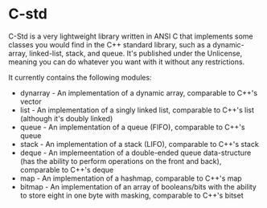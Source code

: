 # C-std
C-Std is a very lightweight library written in ANSI C that implements some classes you would find in the C++ standard library, such as a dynamic-array, linked-list, stack, and queue. It's published under the Unlicense, meaning you can do whatever you want with it without any restrictions.

It currently contains the following modules:
 - dynarray - An implementation of a dynamic array, comparable to C++'s vector
 - list - An implementation of a singly linked list, comparable to C++'s list (although it's doubly linked)
 - queue - An implementation of a queue (FIFO), comparable to C++'s queue
 - stack - An implementation of a stack (LIFO), comparable to C++'s stack
 - deque - An implemeentation of a double-ended queue data-structure (has the ability to perform operations on the front and back), comparable to C++'s deque
 - map - An implementation of a hashmap, comparable to C++'s map
 - bitmap - An implementation of an array of booleans/bits with the ability to store eight in one byte with masking, comparable to C++'s bitset